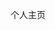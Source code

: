 个人主页
<!doctype html>
<html lang="en">
<head>
	<meta charset="UTF-8">
	<title>Document</title>
	<style type="text/css">
		div{
			width: 100px;
			height: 100px;
			background: blue;
			font-size: 48px;
			font-weight: bold;

			}
	</style>
</head>
<body>
	<div>hello world</div>
	
</body>
</html>
